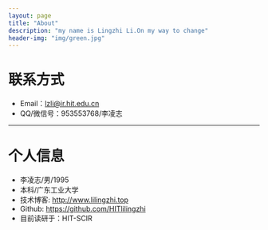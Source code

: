 ```yaml
---
layout: page
title: "About"
description: "my name is Lingzhi Li.On my way to change"
header-img: "img/green.jpg"
---
```





# 联系方式

*   Email：lzli@ir.hit.edu.cn
*   QQ/微信号：953553768/李凌志

* * *

# 个人信息

*   李凌志/男/1995
*   本科/广东工业大学 
*   技术博客: <http://www.lilingzhi.top>
*   Github: <https://github.com/HITlilingzhi>
*   目前读研于：HIT-SCIR


